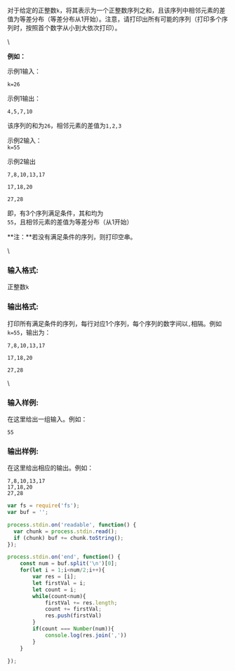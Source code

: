 对于给定的正整数`k`，将其表示为一个正整数序列之和，且该序列中相邻元素的差值为等差分布（等差分布从1开始）。注意，请打印出所有可能的序列（打印多个序列时，按照首个数字从小到大依次打印）。

\


**例如：**

示例1输入：

`k=26`

示例1输出：

`4,5,7,10`

该序列的和为`26`，相邻元素的差值为`1,2,3`

示例2输入：\
`k=55`

示例2输出

`7,8,10,13,17`

`17,18,20`

`27,28`

即，有3个序列满足条件，其和均为`55`，且相邻元素的差值为等差分布（从1开始）

**注：**若没有满足条件的序列，则打印空串。

\


### **输入格式:**

正整数`k`

### **输出格式:**

打印所有满足条件的序列，每行对应1个序列，每个序列的数字间以`,`相隔。例如`k=55`，输出为：

`7,8,10,13,17`

`17,18,20`

`27,28`

\


### **输入样例:**

在这里给出一组输入。例如：

```in
55
```

### **输出样例:**

在这里给出相应的输出。例如：

```out
7,8,10,13,17
17,18,20
27,28
```



```js
var fs = require('fs');
var buf = '';

process.stdin.on('readable', function() {
  var chunk = process.stdin.read();
  if (chunk) buf += chunk.toString();
});

process.stdin.on('end', function() {
    const num = buf.split('\n')[0];
    for(let i = 1;i<num/2;i++){
        var res = [i];
        let firstVal = i;
        let count = i;
        while(count<num){
            firstVal += res.length;
            count += firstVal;
            res.push(firstVal)
        }
        if(count === Number(num)){
            console.log(res.join(','))
        }
    }
    
});
```